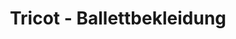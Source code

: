 ---
title: "Tricot - Ballettbekleidung"
url: /darmstadt/tricot-ballettbekleidung/
shop: Kleidung
---